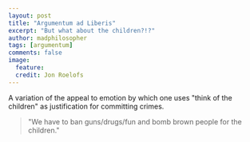```yaml
---
layout: post
title: "Argumentum ad Liberis"
excerpt: "But what about the children?!?"
author: madphilosopher
tags: [argumentum]
comments: false
image:
  feature:
  credit: Jon Roelofs
---
```


A variation of the appeal to emotion by which one uses "think of the children" as justification for committing crimes.

> "We have to ban guns/drugs/fun and bomb brown people for the children."
